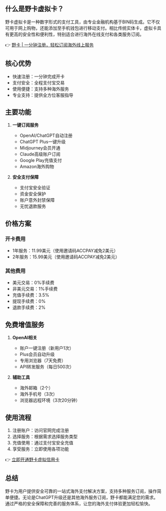 ## **什么是野卡虚拟卡？**

野卡虚拟卡是一种数字形式的支付工具，由专业金融机构基于BIN码生成。它不仅可用于网上购物，还能添加至手机钱包进行移动支付。相比传统实体卡，虚拟卡具有更高的安全性和便利性，特别适合进行海外在线支付和各类服务订阅。

👉 [野卡 | 一分钟注册，轻松订阅海外线上服务](https://bit.ly/bewildcard)

## **核心优势**

- 快速注册：一分钟完成开卡
- 支付安全：全程支付宝交易
- 使用便捷：支持多种海外服务
- 专业支持：提供全方位客服指导

## **主要功能**

1. **一键订阅服务**
   - OpenAI/ChatGPT自动注册
   - ChatGPT Plus一键升级
   - Midjourney会员开通
   - Claude高级账户订阅
   - Google Play充值支付
   - Amazon海外购物

2. **安全支付保障**
   - 支付宝安全验证
   - 资金安全保护
   - 账户意外封禁保障
   - 无忧退款服务

## **价格方案**

### **开卡费用**
- 1年服务：11.99美元（使用邀请码ACCPAY减免2美元）
- 2年服务：15.99美元（使用邀请码ACCPAY减免2美元）

### **其他费用**
- 美元交易：0%手续费
- 非美元交易：1%手续费
- 充值手续费：3.5%
- 提现手续费：0%
- 退款手续费：2%

## **免费增值服务**

1. **OpenAI相关**
   - 账户一键注册（新用户1次）
   - Plus会员自动升级
   - 专用浏览器（7天免费）
   - API转发服务（每日500次）

2. **辅助工具**
   - 海外邮箱（2个）
   - 海外手机号（3次）
   - 浏览器远程环境（3次20分钟）

## **使用流程**

1. 注册账户：访问官网完成注册
2. 选择服务：根据需求选择服务类型
3. 充值使用：通过支付宝安全充值
4. 享受服务：立即使用各项功能

👉 [立即开通野卡虚拟信用卡](https://bit.ly/bewildcard)

## **总结**

野卡为用户提供安全可靠的一站式海外支付解决方案，支持多种服务订阅，操作简单便捷。无论是ChatGPT升级还是其他海外服务订阅，野卡都能满足您的需求。通过严格的安全保障和完善的服务体系，让您的海外支付体验更加轻松愉快。